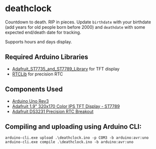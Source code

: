 # deathclock
Countdown to death. RIP in pieces. Update `birthdate` with your birthdate (add years for old people born before 2000) and `deathdate` with some expected end/death date for tracking.

Supports hours and days display.

## Required Arduino Libraries
- [Adafruit_ST7735_and_ST7789_Library](https://github.com/adafruit/Adafruit-ST7735-Library) for TFT display
- [RTCLib](https://github.com/adafruit/RTClib) for precision RTC

## Components Used
- [Arduino Uno Rev3](https://store-usa.arduino.cc/products/arduino-uno-rev3)
- [Adafruit 1.9" 320x170 Color IPS TFT Display - ST7789](https://www.adafruit.com/product/5394)
- [Adafruit DS3231 Precision RTC Breakout](https://www.adafruit.com/product/3013)

## Compiling and uploading using Arduino CLI:

```
arduino-cli.exe upload .\deathclock.ino -p COM3 -b arduino:avr:uno
arduino-cli.exe compile .\deathclock.ino -b arduino:avr:uno
```
